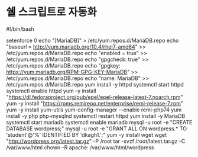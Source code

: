 # 쉘 스크립트로 자동화

#!/bin/bash

setenforce 0
echo "[MariaDB]" > /etc/yum.repos.d/MariaDB.repo
echo "baseurl = http://yum.mariadb.org/10.4/rhel7-amd64" >> /etc/yum.repos.d/MariaDB.repo
echo "enabled = true" >> /etc/yum.repos.d/MariaDB.repo
echo "gpgcheck: true" >> /etc/yum.repos.d/MariaDB.repo
echo "gpgkey: https://yum.mariadb.org/RPM-GPG-KEY-MariaDB" >> /etc/yum.repos.d/MariaDB.repo
echo "name: MariaDB" >> /etc/yum.repos.d/MariaDB.repo
yum install -y httpd
systemctl start httpd
systemctl enable httpd
yum -y install "https://dl.fedoraproject.org/pub/epel/epel-release-latest-7.noarch.rpm"
yum -y install "https://rpms.remirepo.net/enterprise/remi-release-7.rpm"
yum -y install yum-utils
yum-config-manager --enable remi-php74
yum install -y php php-mysqlnd
systemctl restart httpd
yum install -y MariaDB
systemctl start mariadb
systemctl enable mariadb
mysql -u root -e "CREATE DATABASE wordpress;"
mysql -u root -e "GRANT ALL ON wordpress.* TO 'student'@'%' IDENTIFIED BY 'dkagh1.';"
yum -y install wget
wget "http://wordpress.org/latest.tar.gz" -P /root
tar -xvzf /root/latest.tar.gz -C /var/www/html
chown -R apache: /var/www/html/wordpress
